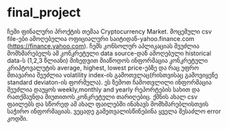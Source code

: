# final_project
ჩემი ფინალური პროქტის თემაა Cryptocurrency Market. მოცემული csv file-ები ამოღებულია ოფიციალური საიტიდან-yahoo.finance.com (https://finance.yahoo.com). ჩემს კონსოლურ აპლიკაციას შეუძლია მომხმარებელს ამ კონკრეტული data source-დან ამოღებული historical data-ს (1,2,3 წლიანი) მიხედვით მიაწოდოს ინფორმაცია კონკრეტული კრიპტოვალუტის average, highest, lowest price-ებზე და რაც უფრო მთავარია შეუძლია volatility index-ის გამოთვლაც(რისთვისაც გამოვიყენე standard deviaton-ის ფორმულა). ეს ზემოთ ჩამოთვლილი ინფორმაცია შეუძლია დაუყოს weekly,monthly and yearly რეპორტების სახით და რათქმაუნდა მიუთითოს კონკრეტული თარიღებიც. ქმნის ახალ csv ფაილებს და სწორედ ამ ახალ ფაილებში ინახავს მომხმარებლისთვის საჭირო ინფორმაციას. ვეცადე გამეთვალისწინებინა ყველა შესაძლო error კოდში.

